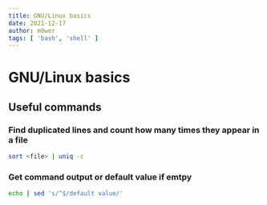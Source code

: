 ```yaml
---
title: GNU/Linux basics
date: 2021-12-17
author: m0wer
tags: [ 'bash', 'shell' ]
---
```


# GNU/Linux basics

## Useful commands

### Find duplicated lines and count how many times they appear in a file

```bash
sort <file> | uniq -c
```

### Get command output or default value if emtpy

```bash
echo | sed 's/^$/default value/'
```
